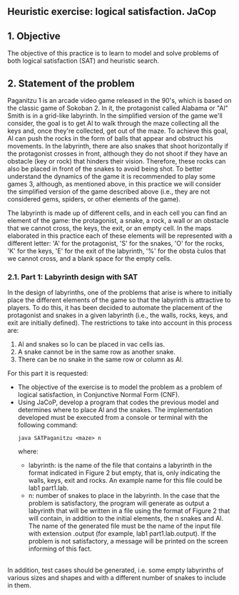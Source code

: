 <h2>Heuristic exercise: logical satisfaction. JaCop </h1>

<h2>1. Objective </h2> 

The objective of this practice is to learn to model and solve problems of both logical satisfaction (SAT) and heuristic search.

<h2>2. Statement of the problem </h2>
Paganitzu 1 is an arcade video game released in the 90's, which is based on the classic game of Sokoban 2. In it, the protagonist called Alabama or "Al" Smith is in a grid-like labyrinth. In the simplified version of the game we'll consider, the goal is to get Al to walk through the maze collecting all the keys and, once they're collected, get out of the maze. To achieve this goal, Al can push the rocks in the form of balls that appear and obstruct his movements. In the labyrinth, there are also snakes that shoot horizontally if the protagonist crosses in front, although they do not shoot if they have an obstacle (key or rock) that hinders their vision. Therefore, these rocks can also be placed in front of the snakes to avoid being shot. To better understand the dynamics of the game it is recommended to play some games 3, although, as mentioned above, in this practice we will consider the simplified version of the game described above (i.e., they are not considered gems, spiders, or other elements of the game).<br>

The labyrinth is made up of different cells, and in each cell you can find an element of the game: the protagonist, a snake, a rock, a wall or an obstacle that we cannot cross, the keys, the exit, or an empty cell. In the maps elaborated in this practice each of these elements will be represented with a different letter: 'A' for the protagonist, 'S' for the snakes, 'O' for the rocks, 'K' for the keys, 'E' for the exit of the labyrinth, '%' for the obsta ́culos that we cannot cross, and a blank space for the empty cells.<br>

<h3> 2.1. Part 1: Labyrinth design with SAT</h3>
In the design of labyrinths, one of the problems that arise is where to initially place the different elements of the game so that the labyrinth is attractive to players. To do this, it has been decided to automate the placement of the protagonist and snakes in a given labyrinth (i.e., the walls, rocks, keys, and exit are initially defined). The restrictions to take into account in this process are:
<ol>
<li>Al and snakes so ́lo can be placed in vac cells ́ıas.</li>
<li>A snake cannot be in the same row as another snake.</li>
<li>There can be no snake in the same row or column as Al.</li>
</ol>
For this part it is requested:
<ul>

<li>The objective of the exercise is to model the problem as a problem of logical satisfaction, in Conjunctive Normal Form (CNF).</li>
<li>Using JaCoP, develop a program that codes the previous model and determines where to place Al and the snakes. The implementation developed must be executed from a console or terminal with the following command:</li>

``
java SATPaganitzu <maze> n
``<br> 

where:
<ul>
<li>labyrinth: is the name of the file that contains a labyrinth in the format indicated in Figure 2 but empty, that is, only indicating the walls, keys, exit and rocks. An example name for this file could be lab1 part1.lab.</li>
<li>n: number of snakes to place in the labyrinth.
In the case that the problem is satisfactory, the program will generate as output a labyrinth that will be written in a file using the format of Figure 2 that will contain, in addition to the initial elements, the n snakes and Al. The name of the generated file must be the name of the input file with extension .output (for example, lab1 part1.lab.output). If the problem is not satisfactory, a message will be printed on the screen informing of this fact.</li><br>
</ul></ul>
In addition, test cases should be generated, i.e. some empty labyrinths of various sizes and shapes and with a different number of snakes to include in them.
